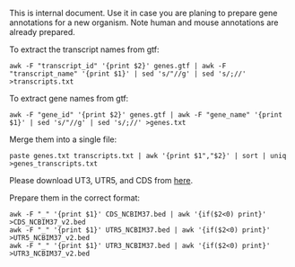 This is internal document. Use it in case you are planing to prepare gene annotations for a new organism. Note human and mouse annotations are already prepared. 

To extract the transcript names from gtf:

```
awk -F "transcript_id" '{print $2}' genes.gtf | awk -F "transcript_name" '{print $1}' | sed 's/"//g' | sed 's/;//' >transcripts.txt
```

To extract gene names from gtf:

```
awk -F "gene_id" '{print $2}' genes.gtf | awk -F "gene_name" '{print $1}' | sed 's/"//g' | sed 's/;//' >genes.txt
```

Merge them into a single file:

```
paste genes.txt transcripts.txt | awk '{print $1","$2}' | sort | uniq  >genes_transcripts.txt
```

Please download UT3, UTR5, and CDS from [here](https://genome.ucsc.edu/cgi-bin/hgTables).

Prepare them in the correct format:

```
awk -F "_" '{print $1}' CDS_NCBIM37.bed | awk '{if($2<0) print}' >CDS_NCBIM37_v2.bed
awk -F "_" '{print $1}' UTR5_NCBIM37.bed | awk '{if($2<0) print}' >UTR5_NCBIM37_v2.bed
awk -F "_" '{print $1}' UTR3_NCBIM37.bed | awk '{if($2<0) print}' >UTR3_NCBIM37_v2.bed
```